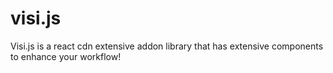 # visi.js
Visi.js is a react cdn extensive addon library that has extensive components to enhance your workflow!
